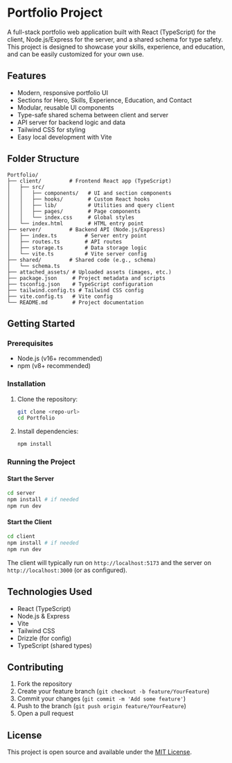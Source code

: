 # Portfolio Project

A full-stack portfolio web application built with React (TypeScript) for the client, Node.js/Express for the server, and a shared schema for type safety. This project is designed to showcase your skills, experience, and education, and can be easily customized for your own use.

## Features
- Modern, responsive portfolio UI
- Sections for Hero, Skills, Experience, Education, and Contact
- Modular, reusable UI components
- Type-safe shared schema between client and server
- API server for backend logic and data
- Tailwind CSS for styling
- Easy local development with Vite

## Folder Structure
```
Portfolio/
├── client/         # Frontend React app (TypeScript)
│   ├── src/
│   │   ├── components/   # UI and section components
│   │   ├── hooks/        # Custom React hooks
│   │   ├── lib/          # Utilities and query client
│   │   ├── pages/        # Page components
│   │   └── index.css     # Global styles
│   └── index.html        # HTML entry point
├── server/         # Backend API (Node.js/Express)
│   ├── index.ts         # Server entry point
│   ├── routes.ts        # API routes
│   ├── storage.ts       # Data storage logic
│   └── vite.ts          # Vite server config
├── shared/         # Shared code (e.g., schema)
│   └── schema.ts
├── attached_assets/ # Uploaded assets (images, etc.)
├── package.json     # Project metadata and scripts
├── tsconfig.json    # TypeScript configuration
├── tailwind.config.ts # Tailwind CSS config
├── vite.config.ts   # Vite config
└── README.md        # Project documentation
```

## Getting Started

### Prerequisites
- Node.js (v16+ recommended)
- npm (v8+ recommended)

### Installation
1. Clone the repository:
   ```bash
   git clone <repo-url>
   cd Portfolio
   ```
2. Install dependencies:
   ```bash
   npm install
   ```

### Running the Project

#### Start the Server
```bash
cd server
npm install # if needed
npm run dev
```

#### Start the Client
```bash
cd client
npm install # if needed
npm run dev
```

The client will typically run on `http://localhost:5173` and the server on `http://localhost:3000` (or as configured).

## Technologies Used
- React (TypeScript)
- Node.js & Express
- Vite
- Tailwind CSS
- Drizzle (for config)
- TypeScript (shared types)

## Contributing
1. Fork the repository
2. Create your feature branch (`git checkout -b feature/YourFeature`)
3. Commit your changes (`git commit -m 'Add some feature'`)
4. Push to the branch (`git push origin feature/YourFeature`)
5. Open a pull request

## License
This project is open source and available under the [MIT License](LICENSE). 